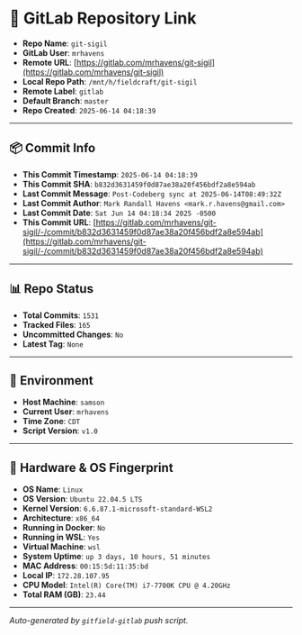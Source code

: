 # 🔗 GitLab Repository Link

- **Repo Name**: `git-sigil`
- **GitLab User**: `mrhavens`
- **Remote URL**: [https://gitlab.com/mrhavens/git-sigil](https://gitlab.com/mrhavens/git-sigil)
- **Local Repo Path**: `/mnt/h/fieldcraft/git-sigil`
- **Remote Label**: `gitlab`
- **Default Branch**: `master`
- **Repo Created**: `2025-06-14 04:18:39`

---

## 📦 Commit Info

- **This Commit Timestamp**: `2025-06-14 04:18:39`
- **This Commit SHA**: `b832d3631459f0d87ae38a20f456bdf2a8e594ab`
- **Last Commit Message**: `Post-Codeberg sync at 2025-06-14T08:49:32Z`
- **Last Commit Author**: `Mark Randall Havens <mark.r.havens@gmail.com>`
- **Last Commit Date**: `Sat Jun 14 04:18:34 2025 -0500`
- **This Commit URL**: [https://gitlab.com/mrhavens/git-sigil/-/commit/b832d3631459f0d87ae38a20f456bdf2a8e594ab](https://gitlab.com/mrhavens/git-sigil/-/commit/b832d3631459f0d87ae38a20f456bdf2a8e594ab)

---

## 📊 Repo Status

- **Total Commits**: `1531`
- **Tracked Files**: `165`
- **Uncommitted Changes**: `No`
- **Latest Tag**: `None`

---

## 🧽 Environment

- **Host Machine**: `samson`
- **Current User**: `mrhavens`
- **Time Zone**: `CDT`
- **Script Version**: `v1.0`

---

## 🧬 Hardware & OS Fingerprint

- **OS Name**: `Linux`
- **OS Version**: `Ubuntu 22.04.5 LTS`
- **Kernel Version**: `6.6.87.1-microsoft-standard-WSL2`
- **Architecture**: `x86_64`
- **Running in Docker**: `No`
- **Running in WSL**: `Yes`
- **Virtual Machine**: `wsl`
- **System Uptime**: `up 3 days, 10 hours, 51 minutes`
- **MAC Address**: `00:15:5d:11:35:bd`
- **Local IP**: `172.28.107.95`
- **CPU Model**: `Intel(R) Core(TM) i7-7700K CPU @ 4.20GHz`
- **Total RAM (GB)**: `23.44`

---

_Auto-generated by `gitfield-gitlab` push script._
